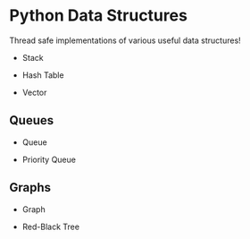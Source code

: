 # Python Data Structures
Thread safe implementations of various useful data structures!

- Stack

- Hash Table

- Vector

## Queues
- Queue
    
- Priority Queue
  
## Graphs
- Graph

- Red-Black Tree
